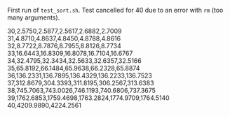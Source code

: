 First run of `test_sort.sh`. Test cancelled for 40 due to an error with `rm` (too many arguments).

30,2.5750,2.5877,2.5617,2.6882,2.7009
31,4.8710,4.8637,4.8450,4.8788,4.8616
32,8.7722,8.7876,8.7955,8.8126,8.7734
33,16.6443,16.8309,16.8078,16.7104,16.6767
34,32.4795,32.3434,32.5633,32.6357,32.5166
35,65.8192,66.1484,65.9638,66.2328,65.8874
36,136.2331,136.7895,136.4329,136.2233,136.7523
37,312.8679,304.3393,311.8195,306.2567,313.6383
38,745.7063,743.0026,746.1193,740.6806,737.3675
39,1762.6853,1759.4698,1763.2824,1774.9709,1764.5140
40,4209.9890,4224.2561